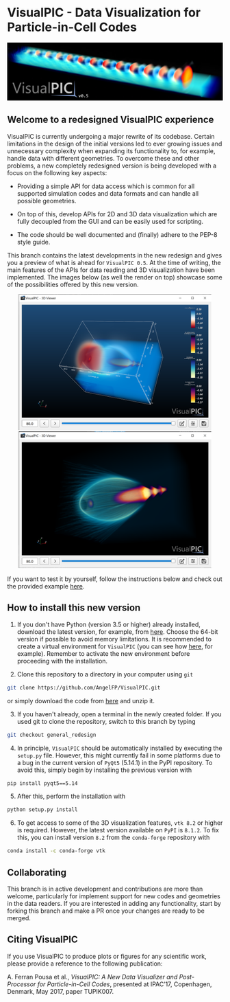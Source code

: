 # VisualPIC - Data Visualization for Particle-in-Cell Codes

![Highlight image](images/highlight_image.png)

## Welcome to a redesigned VisualPIC experience

VisualPIC is currently undergoing a major rewrite of its codebase. Certain limitations in the design of the initial versions led to ever growing issues and unnecessary complexity when expanding its functionality to, for example, handle data with different geometries. To overcome these and other problems, a new completely redesigned version is being developed with a focus on the following key aspects:

* Providing a simple API for data access which is common for all supported simulation codes and data formats and can handle all possible geometries.

* On top of this, develop APIs for 2D and 3D data visualization which are fully decoupled from the GUI and can be easily used for scripting.

* The code should be well documented and (finally) adhere to the PEP-8 style guide.

This branch contains the latest developments in the new redesign and gives you a preview of what is ahead for `VisualPIC 0.5`. At the time of writing, the main features of the APIs for  data reading and 3D visualization have been implemented. The images below (as well the render on top) showcase some of the possibilities offered by this new version.

<p align="center">
  <img alt="Sample image" src="images/sample_image_3d_renderer.png" width="450px" />
  <img alt="Sample image" src="images/sample_image_3d_renderer_2.png" width="450px" />
</p>

If you want to test it by yourself, follow the instructions below and check out the provided example [here](https://github.com/AngelFP/VisualPIC/tree/general_redesign/examples/example_1).

## How to install this new version

1) If you don't have Python (version 3.5 or higher) already installed, download the latest version, for example, from [here](https://www.python.org/downloads/release/python-352/). Choose the 64-bit version if possible to avoid memory limitations. It is recommended to create a virtual environment for `VisualPIC` (you can see how [here](https://docs.python.org/3/library/venv.html), for example). Remember to activate the new environment before proceeding with the installation.

2) Clone this repository to a directory in your computer using `git`
```bash
git clone https://github.com/AngelFP/VisualPIC.git
```
or simply download the code from [here](https://github.com/AngelFP/VisualPIC/archive/general_redesign.zip) and unzip it.

3) If you haven't already, open a terminal in the newly created folder. If you used git to clone the repository, switch to this branch by typing
```bash
git checkout general_redesign
```

4) In principle, `VisualPIC` should be automatically installed by executing the `setup.py` file. However, this might currently fail in some platforms due to a bug in the current version of `PyQt5` (5.14.1) in the PyPI repository. To avoid this, simply begin by installing the previous version with
```bash
pip install pyqt5==5.14
```

5) After this, perform the installation with
```bash
python setup.py install
```

6) To get access to some of the 3D visualization features, `vtk 8.2` or higher is required. However, the latest version available on `PyPI` is `8.1.2`. To fix this, you can install version `8.2` from the `conda-forge` repository with
```bash
conda install -c conda-forge vtk
```

## Collaborating

This branch is in active development and contributions are more than welcome, particularly for implement support for new codes and geometries in the data readers. If you are interested in adding any functionality, start by forking this branch and make a PR once your changes are ready to be merged.


## Citing VisualPIC
If you use VisualPIC to produce plots or figures for any scientific work, please provide a reference to the following publication:

A. Ferran Pousa et al., *VisualPIC: A New Data Visualizer and Post-Processor for Particle-in-Cell Codes*, presented at IPAC’17, Copenhagen, Denmark, May 2017, paper TUPIK007.
